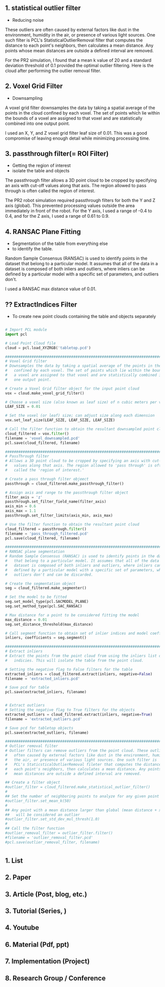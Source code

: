 ## 1. statistical outlier filter
- Reducing noise 

These outliers are often caused by external factors like dust in the environment, humidity in the air, or presence of various light sources. One such filter is PCL's StatisticalOutlierRemoval filter that computes the distance to each point's neighbors, then calculates a mean distance. Any points whose mean distances are outside a defined interval are removed.


For the PR2 simulation, I found that a mean k value of 20 and a standard deviation threshold of 0.1 provided the optimal outlier filtering. Here is the cloud after performing the outlier removal filter.

## 2. Voxel Grid Filter
- Downsampling 

A voxel grid filter downsamples the data by taking a spatial average of the points in the cloud confined by each voxel. The set of points which lie within the bounds of a voxel are assigned to that voxel and are statistically combined into one output point.

I used an X, Y, and Z voxel grid filter leaf size of 0.01. This was a good compromise of leaving enough detail while minimizing processing time.



## 3. passthrough filter(= ROI Filter)

- Getting the region of interest 
- isolate the table and objects

The passthrough filter allows a 3D point cloud to be cropped by specifying an axis with cut-off values along that axis. The region allowed to pass through is often called the region of interest.

The PR2 robot simulation required passthrough filters for both the Y and Z axis (global). This prevented processing values outside the area immediately in front of the robot. For the Y axis, I used a range of -0.4 to 0.4, and for the Z axis, I used a range of 0.61 to 0.9.


## 4. RANSAC Plane Fitting
- Segmentation of the table from everything else 
- to identify the table.


Random Sample Consensus (RANSAC) is used to identify points in the dataset that belong to a particular model. It assumes that all of the data in a dataset is composed of both inliers and outliers, where inliers can be defined by a particular model with a specific set of parameters, and outliers don't.

I used a RANSAC max distance value of 0.01.


## ?? ExtractIndices Filter
- To create new point clouds containing the table and objects separately


```python

# Import PCL module
import pcl

# Load Point Cloud file
cloud = pcl.load_XYZRGB('tabletop.pcd')

##############################################################################
# Voxel Grid filter
# Downsamples the data by taking a spatial average of the points in the cloud
#   confined by each voxel. The set of points which lie within the bounds of
#   a voxel are assigned to that voxel and are statistically combined into
#   one output point.

# Create a Voxel Grid filter object for the input point cloud
vox = cloud.make_voxel_grid_filter()

# Choose a voxel size (also known as leaf size) of n cubic meters per voxel
LEAF_SIZE = 0.01

# Set the voxel (or leaf) size; can adjust size along each dimension
vox.set_leaf_size(LEAF_SIZE, LEAF_SIZE, LEAF_SIZE)

# Call the filter function to obtain the resultant downsampled point cloud
cloud_filtered = vox.filter()
filename = 'voxel_downsampled.pcd'
pcl.save(cloud_filtered, filename)

##############################################################################
# PassThrough filter
# Allows a 3D point cloud to be cropped by specifying an axis with cut-off
#   values along that axis. The region allowed to 'pass through' is often
#   called the 'region of interest.'

# Create a pass through filter objeect
passthrough = cloud_filtered.make_passthrough_filter()

# Assign axis and range to the passthrough filter object
filter_axis = 'z'
passthrough.set_filter_field_name(filter_axis)
axis_min = 0.6
axis_max = 1.1
passthrough.set_filter_limits(axis_min, axis_max)

# Use the filter function to obtain the resultant point cloud
cloud_filtered = passthrough.filter()
filename = 'pass_through_filtered.pcd'
pcl.save(cloud_filtered, filename)

##############################################################################
# RANSAC plane segmentation
# Random Sample Consensus (RANSAC) is used to identify points in the dataset
#   that belong to a particular model. It assumes that all of the data in a
#   dataset is composed of both inliers and outliers, where inliers can be
#   defined by a particular model with a specific set of parameters, where
#   outliers don't and can be discarded.

# Create the segmentation object
seg = cloud_filtered.make_segmenter()

# Set the model to be fitted
seg.set_model_type(pcl.SACMODEL_PLANE)
seg.set_method_type(pcl.SAC_RANSAC)

# Max distance for a point to be considered fitting the model
max_distance = 0.01
seg.set_distance_threshold(max_distance)

# Call segment function to obtain set of inlier indices and model coefficients
inliers, coefficients = seg.segment()

##############################################################################
# Extract inliers
# Extract the points from the point cloud from using the inliers list of
#   indicies. This will isolate the table from the point cloud.

# Setting the negative flag to False filters for the table
extracted_inliers = cloud_filtered.extract(inliers, negative=False)
filename = 'extracted_inliers.pcd'

# Save pcd for table
pcl.save(extracted_inliers, filename)


# Extract outliers
# Setting the negative flag to True filters for the objects
extracted_outliers = cloud_filtered.extract(inliers, negative=True)
filename = 'extracted_outliers.pcd'

# Save pcd for tabletop objects
pcl.save(extracted_outliers, filename)

##############################################################################
# Outlier removal filter
# Outlier filters can remove outliers from the point cloud. These outliers are
#   often caused by external factors like dust in the environment, humidity in
#   the air, or presence of various light sources. One such filter is
#   PCL's StaticsticalOutlierRemoval fileter that computes the distance to
#   each point's neighbors, then calculates a mean distance. Any points whose
#   mean distances are outside a defined interval are removed.

## Create a filter object
#outlier_filter = cloud_filtered.make_statistical_outlier_filter()
#
## Set the number of neighboring points to analyze for any given point
#outlier_filter.set_mean_k(50)
#
## Any point with a mean distance larger than global (mean distance + x*std_dev)
##   will be considered an outlier
#outlier_filter.set_std_dev_mul_thresh(1.0)
#
## Call the filter function
#outlier_removal_filter = outlier_filter.filter()
#filename = 'outlier_removal_filter.pcd'
#pcl.save(outlier_removal_filter, filename)


```


# 

## 1. List



## 2. Paper



## 3. Article (Post, blog, etc.)



## 3. Tutorial (Series, )



## 4. Youtube



## 6. Material (Pdf, ppt)



## 7. Implementation (Project)


## 8. Research Group / Conference 
